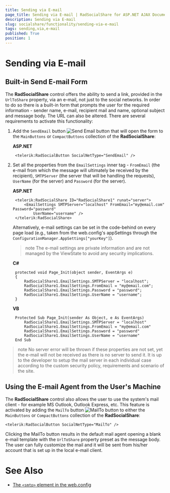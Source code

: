 ```yaml
---
title: Sending via E-mail
page_title: Sending via E-mail | RadSocialShare for ASP.NET AJAX Documentation
description: Sending via E-mail
slug: socialshare/functionality/sending-via-e-mail
tags: sending,via,e-mail
published: True
position: 1
---
```


# Sending via E-mail



## Built-in Send E-mail Form

The **RadSocialShare** control offers the ability to send a link, provided in the `UrlToShare` property, via an e-mail, not just to the social networks. In order to do so there is a built-in form that prompts the user for the required information - sender name, e-mail, recipient mail and name, optional subject and message body. The URL can also be altered. There are several requirements to activate this functionality:

1. Add the `SendEmail` button ![Send Email button](images/send_e-mail_button.png) that will open the form to the `MainButtons` or `CompactButtons` collection of the **RadSocialShare**:

	**ASP.NET**

	    <telerik:RadSocialButton SocialNetType="SendEmail" />



1. Set all the properties from the `EmailSettings` inner tag - `FromEmail` (the e-mail from which the message will ultimately be received by the recipient), `SMTPServer` (the server that will be handling the requests), `UserName` (for the server) and `Password` (for the server). 

	**ASP.NET**

	    <telerik:RadSocialShare ID="RadSocialShare1" runat="server">
	        <EmailSettings SMTPServer="localhost" FromEmail="my@email.com" Password="password"
	            UserName="username" />
	    </telerik:RadSocialShare>

	Alternatively, e-mail settings can be set in the code-behind on every page load (e.g., taken from the web.config's appSettings through the `ConfigurationManager.AppSettings["yourKey"]`). 

	>note The e-mail settings are private information and are not managed by the ViewState to avoid any security implications.

	**C#**
	
		protected void Page_Init(object sender, EventArgs e)
		{
			RadSocialShare1.EmailSettings.SMTPServer = "localhost";
			RadSocialShare1.EmailSettings.FromEmail = "my@email.com";
			RadSocialShare1.EmailSettings.Password = "password";
			RadSocialShare1.EmailSettings.UserName = "username";
		}
		

	**VB**
	
		Protected Sub Page_Init(sender As Object, e As EventArgs)
			RadSocialShare1.EmailSettings.SMTPServer = "localhost"
			RadSocialShare1.EmailSettings.FromEmail = "my@email.com"
			RadSocialShare1.EmailSettings.Password = "password"
			RadSocialShare1.EmailSettings.UserName = "username"
		End Sub

>note No server error will be thrown if these properties are not set, yet the e-mail will not be received as there is no server to send it. It is up to the developer to setup the mail server in each individual case according to the custom security policy, requirements and scenario of the site.


## Using the E-mail Agent from the User's Machine

The **RadSocialShare** control also allows the user to use the system's mail client - for example MS Outlook, Outlook Express, etc. This feature is activated by adding the `MailTo` button ![MailTo button](images/mail_to_button.png) to either the `MainButtons` or `CompactButtons` collection of the **RadSocialShare**:

````ASP.NET
<telerik:RadSocialButton SocialNetType="MailTo" />
````



Clicking the MailTo button results in the default mail agent opening a blank e-mail template with the `UrlToShare` property preset as the message body. The user can fully customize the mail and it will be sent from his/her account that is set up in the local e-mail client.

# See Also

 * [The `<smtp>` element in the web.config](http://msdn.microsoft.com/en-us/library/ms164240.aspx)
